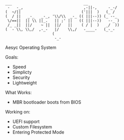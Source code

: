 ```
___                                __             
 -   -_,                           ,-||-,     -_-/  
(  ~/||                           ('|||  )   (_ /   
(  / ||   _-_   _-_, '\\/\\  _-_ (( |||--)) (_ --_  
 \/==||  || \\ ||_.   || ;' ||   (( |||--))   --_ ) 
 /_ _||  ||/    ~ ||  ||/   ||    ( / |  )   _/  )) 
(  - \\, \\,/  ,-_-   |/    \\,/   -____-   (_-_-   
                     (                              
                      -_-     

```
Aesyc Operating System

Goals:
  - Speed
  - Simplicty
  - Security
  - Lightweight
    
What Works:
  - MBR bootloader boots from BIOS
    
Working on:
  - UEFI support
  - Custom Filesystem
  - Entering Protected Mode
